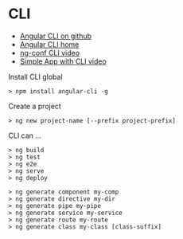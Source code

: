 # CLI

- [Angular CLI on github](https://github.com/angular/angular-cli)
- [Angular CLI home](https://cli.angular.io/)
- [ng-conf CLI video](https://www.youtube.com/watch?v=wHZe6gGI5RY)
- [Simple App with CLI video](https://www.youtube.com/watch?v=QMQbAoTLJX8)

Install CLI global

```
> npm install angular-cli -g
```

Create a project

```
> ng new project-name [--prefix project-prefix]
```

CLI can ...

```
> ng build
> ng test
> ng e2e
> ng serve
> ng deploy
```

```
> ng generate component my-comp
> ng generate directive my-dir
> ng generate pipe my-pipe
> ng generate service my-service
> ng generate route my-route
> ng generate class my-class [class-suffix]
```
